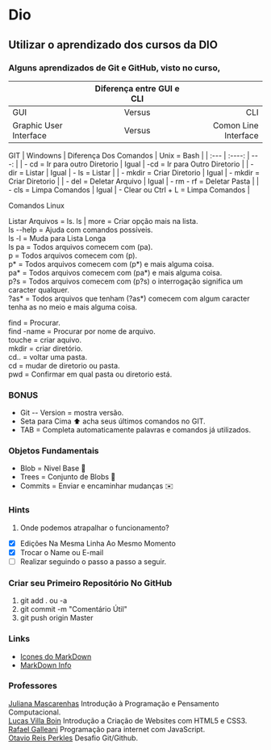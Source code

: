 # Dio 

## Utilizar o aprendizado dos cursos da DIO

### Alguns aprendizados de Git e GitHub, visto no curso,

|   | Diferença entre GUI e CLI |   |
| :---        |    :----:   |          ---: |
| GUI      | Versus       | CLI   |
| Graphic User Interface   | Versus        | Comon Line Interface   |


GIT
| Windowns  | Diferença Dos Comandos |  Unix = Bash |
| :---        |    :----:   |          ---: |
| - cd = Ir para outro Diretorio     |   Igual     | -cd = Ir para Outro Diretorio   |
| - dir = Listar  |   Igual     | - ls = Listar   |
| - mkdir = Criar Diretorio  |   Igual     | - mkdir = Criar Diretorio   |
| - del = Deletar Arquivo  |   Igual     | - rm - rf = Deletar Pasta   |
| - cls = Limpa Comandos  |  Igual   |  - Clear ou Ctrl + L = Limpa Comandos |

Comandos Linux

Listar Arquivos = ls. 
 ls | more = Criar opção mais na lista.  <br>
 ls --help = Ajuda com comandos possíveis.  <br>
 ls -l = Muda para Lista Longa  <br>
     ls pa   = Todos arquivos comecem com (pa).  <br>
        p    = Todos arquivos comecem com (p).  <br>
        p*   = Todos arquivos comecem com (p*) e mais alguma coisa.  <br>
        pa*  = Todos arquivos comecem com (pa*) e mais alguma coisa.  <br>
        p?s  = Todos arquivos comecem com (p?s) o interrogação significa um caracter qualquer.  <br>
        ?as* = Todos arquivos que tenham  (?as*) comecem com algum caracter tenha as no meio e mais alguma coisa.  <br>
        
find = Procurar.  <br>
find -name = Procurar por nome de arquivo.  <br>
touche = criar aquivo.  <br>
mkdir = criar diretório.  <br>
cd.. = voltar uma pasta.  <br>
cd = mudar de diretorio ou pasta.  <br>
pwd = Confirmar em qual pasta ou diretorio está.  <br>

### BONUS

 - Git -- Version = mostra versão.
 - Seta para Cima :arrow_up: acha seus últimos comandos no GIT.
 - TAB = Completa automaticamente palavras e comandos já utilizados.
 
 ### Objetos Fundamentais
 
 - Blob = Nivel Base :melon:
 - Trees = Conjunto de Blobs :palm_tree:
 - Commits = Enviar e encaminhar mudanças :envelope:

### Hints

1) Onde podemos atrapalhar o funcionamento?
- [x] Edições Na Mesma Linha Ao Mesmo Momento 
- [X] Trocar o Name ou E-mail
- [ ] Realizar seguindo o passo a passo a seguir.

### Criar seu Primeiro Repositório No GitHub

1. git add . ou -a
2. git commit -m "Comentário Útil"
3. git push origin Master

### Links

- [Icones do MarkDown](https://gist.github.com/rxaviers/7360908)
- [MarkDown Info](https://www.markdownguide.org/basic-syntax/)

### Professores

[Juliana Mascarenhas](https://www.linkedin.com/in/juliana-mascarenhas-ds/) Introdução à Programação e Pensamento Computacional.  <br>
[Lucas Villa Boin](https://www.linkedin.com/in/vilaboim/) Introdução a Criação de Websites com HTML5 e CSS3.   <br>
[Rafael Galleani](https://www.linkedin.com/in/rafael-galleani/) Programação para internet com JavaScript.  <br>
[Otavio Reis Perkles](https://www.linkedin.com/in/operkles/) Desafio Git/Github. <br>





